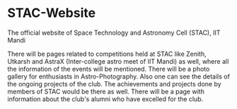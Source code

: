 # STAC-Website
The official website of Space Technology and Astronomy Cell (STAC), IIT Mandi

There will be pages related to competitions held at STAC like Zenith, Utkarsh and AstraX (Inter-college astro meet of IIT Mandi) as well, where all the information of the events will be mentioned.
There will be a photo gallery for enthusiasts in Astro-Photography.
Also one can see the details of the ongoing projects of the club. The achievements and projects done by members of STAC would be there as well.
There will be a page with information about the club's alumni who have excelled for the club.
